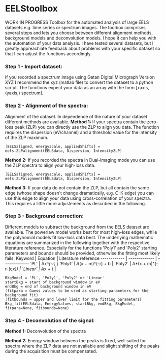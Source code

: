 # EELStoolbox
WORK IN PROGRESS
Toolbox for the automated analysis of large EELS datasets e.g. time series or spectrum images. The toolbox comprises several steps and lets you choose between different alignment methods, background models and deconvolution models. I hope it can help you with the automation of your data analysis. I have tested several datasets, but I greatly appreachiate feedback about problems with your specific dataset so that I can adjust the functions accordingly. 

### Step 1 - Import dataset:
If you recorded a spectrum image using Gatan Digital Micrograph Version XYZ I recommend the xyz (matlab file) to convert the dataset to a python script. The functions expect your data as an array with the form [xaxis, (yaxis,) spectrum]. 

### Step 2 - Alignment of the spectra:
Alignment of the dataset. In dependence of the nature of your dataset different methods are available. 
__Method 1:__
If your spectra contain the zero-loss peak (ZLP) you can directly use the ZLP to align you data. The function requires the dispersion (eV/channel) and a threshold value for the intensity of the ZLP maximum. 
```
[EELSaligned, energyscale, appliedShifts] = eels.ZLPalignment(EELSdata, Dispersion, IntensityZLP)
```

__Method 2:__
If you recorded the spectra in Dual-Imaging mode you can use the ZLP spectra to align your high-loss data.
```
[EELSaligned, energyscale, appliedShifts] = eels.ZLPalignment(EELSdata, Dispersion, IntensityZLP)
```

__Method 3:__ 
If your data do not contain the ZLP, but all contain the same edge (whose shape doesn't change dramatically, e.g. C-K edge) you can use this edge to align your data using cross-correlation of your spectra. This requires a little more adjustements as described in the following. 

### Step 3 - Background correction:
Different models to subtract the background from the EELS dataset are available. The powerlaw model works best for most high-loss edges, while the polynomial models fit low-loss data best. The underlying mathematic equations are summarized in the following together with the respective literature reference. Especially for the functions 'Poly1' and 'Poly2' starting parameters and bounds should be provided, otherwise the fitting most likely fails. 
Keyword | Equation | Literature reference
------------ | ------------- | -------------
'PL' | A*x^(-r) |
'Poly1' | A*(x + m)^(-r) + b |
'Poly2' | A*(x + m)^(-r-(c*x)) |
'Linear' | A*x + t |

```
BkgModel = 'PL', 'Poly1', 'Poly2' or 'Linear'
startBkg = start of background window in eV
endBkg = end of background window in eV
(fitpara = Guess values to be used as starting parameters for the background fit)
(fitbounds = upper and lower limit for the fitting parameters)
Bkg_fit(EELSdata, EnergyValues, startBkg, endBkg, BkgModel, fitpara=None, fitbounds=None)
```

### Step 4 - Deconvolution of the signal:
__Method 1:__
Deconvolution of the spectra 

__Method 2:__
Energy window between the peaks is fixed, well suited for spectra where the ZLP data are not available and slight shifting of the peaks during the acquisition must be compensated.
